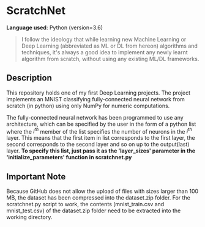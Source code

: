 # ScratchNet

**Language used**: Python (version=3.6)

>I follow the ideology that while learning new Machine Learning or Deep Learning (abbreviated as ML or DL from hereon) algorithms and techniques, it's always a good idea to implement any newly learnt algorithm from scratch, without using any existing ML/DL frameworks.

## Description
This repository holds one of my first Deep Learning projects. The project implements an MNIST classifying fully-connected neural network from scratch (in python) using only NumPy for numeric computations.

The fully-connected neural network has been programmed to use any architecture, which can be specified by the user in the form of a python list where the *i<sup>th</sup>* member of the list specifies the number of neurons in the *i<sup>th</sup>* layer. This means that the first item in list corresponds to the first layer, the second corresponds to the second layer and so on up to the output(last) layer. **To specify this list, just pass it as the 'layer_sizes' parameter in the 'initialize_parameters' function in scratchnet.py**

## Important Note
Because GitHub does not allow the upload of files with sizes larger than 100 MB, the dataset has been compressed into the dataset.zip folder. For the scratchnet.py script to work, the contents (mnist_train.csv and mnist_test.csv) of the dataset.zip folder need to be extracted into the working directory.
